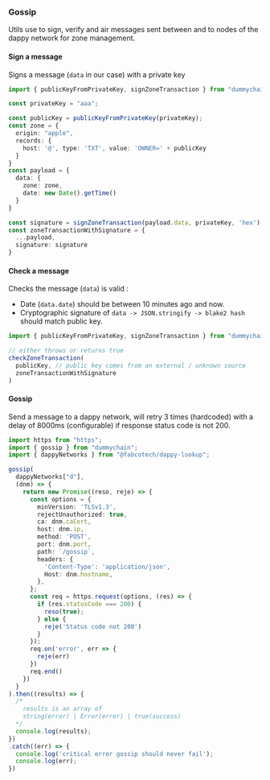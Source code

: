 ### Gossip

Utils use to sign, verify and air messages sent between and to nodes of the dappy network for zone management.

#### Sign a message

Signs a message (`data` in our case) with a private key

```typescript
import { publicKeyFromPrivateKey, signZoneTransaction } from "dummychain";

const privateKey = "aaa";

const publicKey = publicKeyFromPrivateKey(privateKey);
const zone = {
  origin: "apple",
  records: {
    host: '@', type: 'TXT', value: 'OWNER=' + publicKey
  }
}
const payload = {
  data: {
    zone: zone,
    date: new Date().getTime()
  }
}

const signature = signZoneTransaction(payload.data, privateKey, 'hex')
const zoneTransactionWithSignature = {
  ...payload,
  signature: signature
}
```

#### Check a message

Checks the message (`data`) is valid :
- Date (`data.date`) should be between 10 minutes ago and now.
- Cryptographic signature of `data -> JSON.stringify -> blake2 hash` should match public key.

```typescript
import { publicKeyFromPrivateKey, signZoneTransaction } from "dummychain";

// either throws or returns true
checkZoneTransaction(
  publicKey, // public key comes from an external / unknown source
  zoneTransactionWithSignature
)
```

#### Gossip

Send a message to a dappy network, will retry 3 times (hardcoded) with a delay of 8000ms (configurable) if response status code is not 200.

```typescript
import https from "https";
import { gossip } from "dummychain";
import { dappyNetworks } from "@fabcotech/dappy-lookup";

gossip(
  dappyNetworks["d"],
  (dnm) => {
    return new Promise((reso, reje) => {
      const options = {
        minVersion: 'TLSv1.3',
        rejectUnauthorized: true,
        ca: dnm.caCert,
        host: dnm.ip,
        method: 'POST',
        port: dnm.port,
        path: `/gossip`,
        headers: {
          'Content-Type': 'application/json',
          Host: dnm.hostname,
        },
      };
      const req = https.request(options, (res) => {
        if (res.statusCode === 200) {
          reso(true);
        } else {
          reje('Status code not 200')
        }
      });
      req.on('error', err => {
        reje(err)
      })
      req.end()
    })
  }
).then((results) => {
  /*
    results is an array of
    string(error) | Error(error) | true(success)
  */
  console.log(results);
})
.catch((err) => {
  console.log('critical error gossip should never fail');
  console.log(err);
})
```